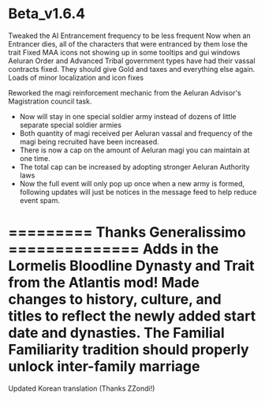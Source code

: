 # Beta_v1.6.4
Tweaked the AI Entrancement frequency to be less frequent
Now when an Entrancer dies, all of the characters that were entranced by them lose the trait
Fixed MAA icons not showing up in some tooltips and gui windows
Aeluran Order and Advanced Tribal government types have had their vassal contracts fixed. They should give Gold and taxes and everything else again.
Loads of minor localization and icon fixes

Reworked the magi reinforcement mechanic from the Aeluran Advisor's Magistration council task.
- Now will stay in one special soldier army instead of dozens of little separate special soldier armies
- Both quantity of magi received per Aeluran vassal and frequency of the magi being recruited have been increased.
- There is now a cap on the amount of Aeluran magi you can maintain at one time.
- The total cap can be increased by adopting stronger Aeluran Authority laws
- Now the full event will only pop up once when a new army is formed, following updates will just be notices in the message feed to help reduce event spam.

========= Thanks Generalissimo ==============
Adds in the Lormelis Bloodline Dynasty and Trait from the Atlantis mod!
Made changes to history, culture, and titles to reflect the newly added start date and dynasties.
The Familial Familiarity tradition should properly unlock inter-family marriage
============================================

Updated Korean translation (Thanks ZZondi!)